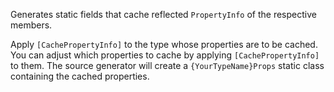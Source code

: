 Generates static fields that cache reflected `PropertyInfo` of the respective members.

Apply `[CachePropertyInfo]` to the type whose properties are to be cached.
You can adjust which properties to cache by applying `[CachePropertyInfo]` to them.
The source generator will create a `{YourTypeName}Props` static class containing the cached properties.
